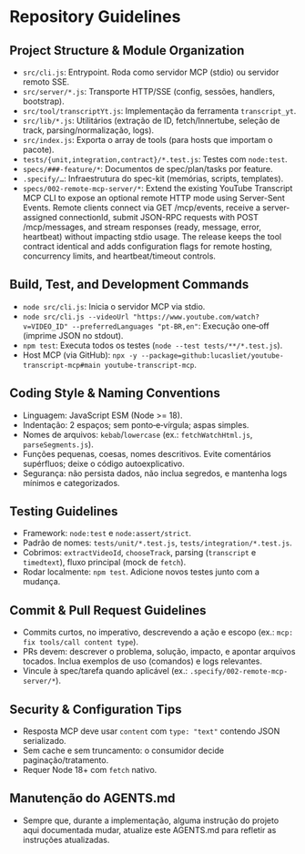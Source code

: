 # Repository Guidelines

## Project Structure & Module Organization
- `src/cli.js`: Entrypoint. Roda como servidor MCP (stdio) ou servidor remoto SSE.
- `src/server/*.js`: Transporte HTTP/SSE (config, sessões, handlers, bootstrap).
- `src/tool/transcriptYt.js`: Implementação da ferramenta `transcript_yt`.
- `src/lib/*.js`: Utilitários (extração de ID, fetch/Innertube, seleção de track, parsing/normalização, logs).
- `src/index.js`: Exporta o array de tools (para hosts que importam o pacote).
- `tests/{unit,integration,contract}/*.test.js`: Testes com `node:test`.
- `specs/###-feature/*`: Documentos de spec/plan/tasks por feature.
- `.specify/…`: Infraestrutura do spec-kit (memórias, scripts, templates).
- `specs/002-remote-mcp-server/*`: Extend the existing YouTube Transcript MCP CLI to expose an optional remote HTTP mode using Server-Sent Events. Remote clients connect via GET /mcp/events, receive a server-assigned connectionId, submit JSON-RPC requests with POST /mcp/messages, and stream responses (ready, message, error, heartbeat) without impacting stdio usage. The release keeps the tool contract identical and adds configuration flags for remote hosting, concurrency limits, and heartbeat/timeout controls.

## Build, Test, and Development Commands
- `node src/cli.js`: Inicia o servidor MCP via stdio.
- `node src/cli.js --videoUrl "https://www.youtube.com/watch?v=VIDEO_ID" --preferredLanguages "pt-BR,en"`: Execução one‑off (imprime JSON no stdout).
- `npm test`: Executa todos os testes (`node --test tests/**/*.test.js`).
- Host MCP (via GitHub): `npx -y --package=github:lucasliet/youtube-transcript-mcp#main youtube-transcript-mcp`.

## Coding Style & Naming Conventions
- Linguagem: JavaScript ESM (Node >= 18).
- Indentação: 2 espaços; sem ponto‑e‑vírgula; aspas simples.
- Nomes de arquivos: `kebab`/`lowercase` (ex.: `fetchWatchHtml.js`, `parseSegments.js`).
- Funções pequenas, coesas, nomes descritivos. Evite comentários supérfluos; deixe o código autoexplicativo.
- Segurança: não persista dados, não inclua segredos, e mantenha logs mínimos e categorizados.

## Testing Guidelines
- Framework: `node:test` e `node:assert/strict`.
- Padrão de nomes: `tests/unit/*.test.js`, `tests/integration/*.test.js`.
- Cobrimos: `extractVideoId`, `chooseTrack`, parsing (`transcript` e `timedtext`), fluxo principal (mock de `fetch`).
- Rodar localmente: `npm test`. Adicione novos testes junto com a mudança.

## Commit & Pull Request Guidelines
- Commits curtos, no imperativo, descrevendo a ação e escopo (ex.: `mcp: fix tools/call content type`).
- PRs devem: descrever o problema, solução, impacto, e apontar arquivos tocados. Inclua exemplos de uso (comandos) e logs relevantes.
- Vincule à spec/tarefa quando aplicável (ex.: `.specify/002-remote-mcp-server/*`).

## Security & Configuration Tips
- Resposta MCP deve usar `content` com `type: "text"` contendo JSON serializado.
- Sem cache e sem truncamento: o consumidor decide paginação/tratamento.
- Requer Node 18+ com `fetch` nativo.

## Manutenção do AGENTS.md
- Sempre que, durante a implementação, alguma instrução do projeto aqui documentada mudar, atualize este AGENTS.md para refletir as instruções atualizadas.
